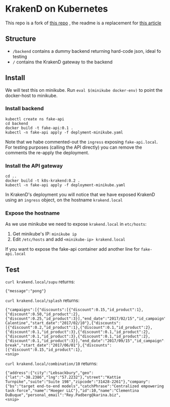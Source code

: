 # KrakenD on Kubernetes

This repo is a fork of [this repo](https://github.com/kpacha/krakend-k8s) , the readme is a replacement for [this article](https://www.krakend.io/blog/krakend-on-kubernetes/)

## Structure

- `/backend` contains a dummy backend returning hard-code json, ideal fo testing
- `/` contains the KrakenD gateway to the backend

## Install

We will test this on minikube. Run `eval $(minikube docker-env)` to point the docker-host to minikube.

### Install backend

```
kubectl create ns fake-api
cd backend
docker build -t fake-api:0.1 .
kubectl -n fake-api apply -f deplyment-minikube.yaml
```

Note that we habe commented-out the `ingress` exposing `fake-api.local`. For testing purposes (calling the API directly) you can remove the comments the re-apply the deployment.

### Install the API gateway

```
cd ..
docker build -t k8s-krakend:0.2 .
kubectl -n fake-api apply -f deployment-minikube.yaml
```

In KrakenD's deployment you will notice that we have exposed KrakenD using an `ingress` object, on the hostname `krakend.local`

### Expose the hostname

As we use minikube we need to expose `krakend.local` in `etc/hosts`:

1. Get minikube's IP: `minikube ip`
2. Edit `/etc/hosts` and add `<minikube-ip> krakend.local`

If you want to expose the fake-api container add another line for `fake-api.local`

## Test

`curl krakend.local/supu` returns:

```
{"message":"pong"}
```

`curl krakend.local/splash` returns:

```
{"campaigns":[{"discounts":[{"discount":0.15,"id_product":1},{"discount":0.50,"id_product":2},{"discount":0.25,"id_product":3}],"end_date":"2017/02/15","id_campaign":1,"name":"Saint Calentine","start_date":"2017/02/10"},{"discounts":[{"discount":0.2,"id_product":1},{"discount":0.1,"id_product":2},{"discount":0.1,"id_product":3},{"discount":0.1,"id_product":2},{"discount":0.1,"id_product":3},{"discount":0.1,"id_product":2},{"discount":0.1,"id_product":3}],"end_date":"2017/09/15","id_campaign":2,"name":"Summer break","start_date":"2017/06/01"},{"discounts":[{"discount":0.15,"id_product":1},
<snip>
```

`curl krakend.local/combination/10` returns:

```
{"address":{"city":"Lebsackbury","geo":{"lat":"-38.2386","lng":"57.2232"},"street":"Kattie Turnpike","suite":"Suite 198","zipcode":"31428-2261"},"company":{"bs":"target end-to-end models","catchPhrase":"Centralized empowering task-force","name":"Hoeger LLC"},"id":10,"name":"Clementina DuBuque","personal_email":"Rey.Padberg@karina.biz",
<snip>
```



